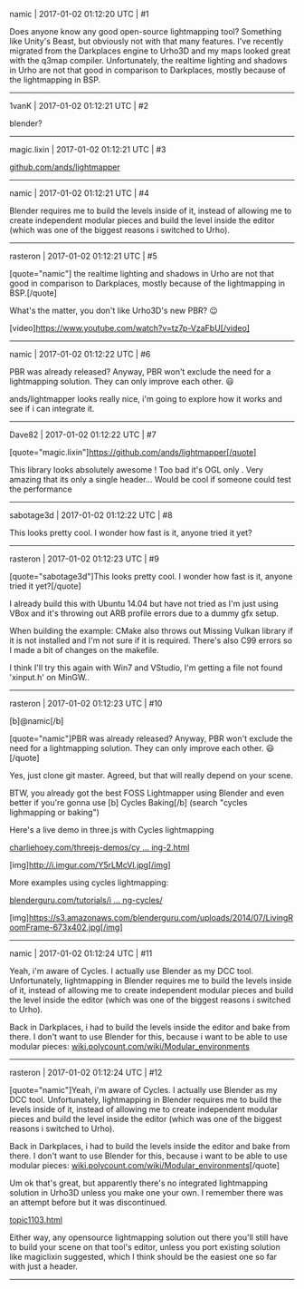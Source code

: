 namic | 2017-01-02 01:12:20 UTC | #1

Does anyone know any good open-source lightmapping tool? Something like Unity's Beast, but obviously not with that many features. I've recently migrated from the Darkplaces engine to Urho3D and my maps looked great with the q3map compiler. Unfortunately, the realtime lighting and shadows in Urho are not that good in comparison to Darkplaces, mostly because of the lightmapping in BSP.

-------------------------

1vanK | 2017-01-02 01:12:21 UTC | #2

blender?

-------------------------

magic.lixin | 2017-01-02 01:12:21 UTC | #3

[github.com/ands/lightmapper](https://github.com/ands/lightmapper)

-------------------------

namic | 2017-01-02 01:12:21 UTC | #4

Blender requires me to build the levels inside of it, instead of allowing me to create independent modular pieces and build the level inside the editor (which was one of the biggest reasons i switched to Urho).

-------------------------

rasteron | 2017-01-02 01:12:21 UTC | #5

[quote="namic"] the realtime lighting and shadows in Urho are not that good in comparison to Darkplaces, mostly because of the lightmapping in BSP.[/quote]

What's the matter, you don't like Urho3D's new PBR?  :wink: 

[video]https://www.youtube.com/watch?v=tz7p-VzaFbU[/video]

-------------------------

namic | 2017-01-02 01:12:22 UTC | #6

PBR was already released? Anyway, PBR won't exclude the need for a lightmapping solution. They can only improve each other.  :smiley: 

ands/lightmapper looks really nice, i'm going to explore how it works and see if i can integrate it.

-------------------------

Dave82 | 2017-01-02 01:12:22 UTC | #7

[quote="magic.lixin"]https://github.com/ands/lightmapper[/quote]

This library looks absolutely awesome ! Too bad it's OGL only . Very amazing that its only a single header...
Would be cool if someone could test the performance

-------------------------

sabotage3d | 2017-01-02 01:12:22 UTC | #8

This looks pretty cool. I wonder how fast is it, anyone tried it yet?

-------------------------

rasteron | 2017-01-02 01:12:23 UTC | #9

[quote="sabotage3d"]This looks pretty cool. I wonder how fast is it, anyone tried it yet?[/quote]

I already build this with Ubuntu 14.04 but have not tried as I'm just using VBox and it's throwing out ARB profile errors due to a dummy gfx setup.

When building the example: CMake also throws out Missing Vulkan library if it is not installed and I'm not sure if it is required. There's also C99 errors so I made a bit of changes on the makefile.

I think I'll try this again with Win7 and VStudio, I'm getting a file not found 'xinput.h' on MinGW..

-------------------------

rasteron | 2017-01-02 01:12:23 UTC | #10

[b]@namic[/b]

[quote="namic"]PBR was already released? Anyway, PBR won't exclude the need for a lightmapping solution. They can only improve each other.  :smiley: [/quote]

Yes, just clone git master. Agreed, but that will really depend on your scene. 

BTW, you already got the best FOSS Lightmapper using Blender and even better if you're gonna use [b] Cycles Baking[/b] (search "cycles lighmapping or baking")

Here's a live demo in three.js with Cycles lightmapping

[charliehoey.com/threejs-demos/cy ... ing-2.html](http://charliehoey.com/threejs-demos/cycles-baking-2.html)

[img]http://i.imgur.com/Y5rLMcVl.jpg[/img]

More examples using cycles lightmapping:

[blenderguru.com/tutorials/i ... ng-cycles/](https://www.blenderguru.com/tutorials/introduction-baking-cycles/)

[img]https://s3.amazonaws.com/blenderguru.com/uploads/2014/07/LivingRoomFrame-673x402.jpg[/img]

-------------------------

namic | 2017-01-02 01:12:24 UTC | #11

Yeah, i'm aware of Cycles. I actually use Blender as my DCC tool. Unfortunately, lightmapping in Blender requires me to build the levels inside of it, instead of allowing me to create independent modular pieces and build the level inside the editor (which was one of the biggest reasons i switched to Urho).

Back in Darkplaces, i had to build the levels inside the editor and bake from there. I don't want to use Blender for this, because i want to be able to use modular pieces: [wiki.polycount.com/wiki/Modular_environments](http://wiki.polycount.com/wiki/Modular_environments)

-------------------------

rasteron | 2017-01-02 01:12:24 UTC | #12

[quote="namic"]Yeah, i'm aware of Cycles. I actually use Blender as my DCC tool. Unfortunately, lightmapping in Blender requires me to build the levels inside of it, instead of allowing me to create independent modular pieces and build the level inside the editor (which was one of the biggest reasons i switched to Urho).

Back in Darkplaces, i had to build the levels inside the editor and bake from there. I don't want to use Blender for this, because i want to be able to use modular pieces: [wiki.polycount.com/wiki/Modular_environments](http://wiki.polycount.com/wiki/Modular_environments)[/quote]

Um ok that's great, but apparently there's no integrated lightmapping solution in Urho3D unless you make one your own. I remember there was an attempt before but it was discontinued.

[topic1103.html](http://discourse.urho3d.io/t/lightmapping/1072/1)

Either way, any opensource lightmapping solution out there you'll still have to build your scene on that tool's editor, unless you port existing solution like magiclixin suggested, which I think should be the easiest one so far with just a header.

-------------------------

